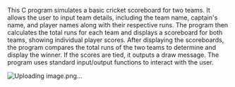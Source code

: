 This C program simulates a basic cricket scoreboard for two teams. It allows the user to input team details, including the team name, captain's name, and player names along with their respective runs. 
The program then calculates the total runs for each team and displays a scoreboard for both teams, showing individual player scores.
After displaying the scoreboards, the program compares the total runs of the two teams to determine and display the winner. 
If the scores are tied, it outputs a draw message. The program uses standard input/output functions to interact with the user.

![Uploading image.png…]()

